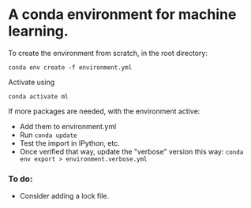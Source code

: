 # A conda environment for machine learning.

To create the environment from scratch, in the root directory:

```
conda env create -f environment.yml
```

Activate using
```
conda activate ml
```

If more packages are needed, with the environment active:
* Add them to environment.yml
* Run ```conda update```
* Test the import in IPython, etc.
* Once verified that way, update the "verbose" version this way:
	```conda env export > environment.verbose.yml```

### To do:
* Consider adding a lock file.